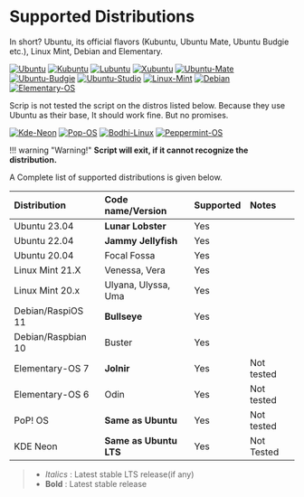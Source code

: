 # Supported Distributions

In short? Ubuntu, its official flavors (Kubuntu, Ubuntu Mate, Ubuntu Budgie etc.), Linux Mint, Debian and Elementary.

[![Ubuntu](https://static.prasadt.com/logo64/ubuntu.png)](https://www.ubuntu.com/desktop)
[![Kubuntu](https://static.prasadt.com/logo64/kubuntu.png)](https://kubuntu.org/)
[![Lubuntu](https://static.prasadt.com/logo64/lubuntu.png)](https://lubuntu.net/)
[![Xubuntu](https://static.prasadt.com/logo64/xubuntu.png)](https://xubuntu.net/)
[![Ubuntu-Mate](https://static.prasadt.com/logo64/ubuntu-mate.png)](https://ubuntu-mate.org/)
[![Ubuntu-Budgie](https://static.prasadt.com/logo64/ubuntu-budgie.png)](https://ubuntubudgie.org/)
[![Ubuntu-Studio](https://static.prasadt.com/logo64/ubuntu-studio.png)](https://ubuntustudio.org/)
[![Linux-Mint](https://static.prasadt.com/logo64/linux-mint.png)](https://www.linuxmint.com/)
[![Debian](https://static.prasadt.com/logo64/debian.png)](https://www.debian.org/)
[![Elementary-OS](https://static.prasadt.com/logo64/elementary-os.png)](https://elementary.io/)

Scrip is not tested the script on the distros listed below. Because they use Ubuntu as their base,
It should work fine. But no promises.

[![Kde-Neon](https://static.prasadt.com/logo64/kde-neon.png)](https://neon.kde.org/)
[![Pop-OS](https://static.prasadt.com/logo64/pop-os.png)](https://system76.com/pop)
[![Bodhi-Linux](https://static.prasadt.com/logo64/bodhi-linux.png)](https://www.bodhilinux.com/)
[![Peppermint-OS](https://static.prasadt.com/logo64/peppermint-os.png)](https://peppermintos.com/)

!!! warning "Warning!"
    **Script will exit, if it cannot recognize the distribution.**

A Complete  list of supported distributions is given below.

| Distribution       | Code name/Version       | Supported | Notes
| :----------------- | :---------------------- | ----------| :------
| Ubuntu 23.04       | **Lunar Lobster**       | Yes       |
| Ubuntu 22.04       | __Jammy Jellyfish__     | Yes       |
| Ubuntu 20.04       | Focal Fossa             | Yes       |
| Linux Mint 21.X    | Venessa, Vera           | Yes       |
| Linux Mint 20.x    | Ulyana, Ulyssa, Uma     | Yes       |
| Debian/RaspiOS 11  | **Bullseye**            | Yes       |
| Debian/Raspbian 10 | Buster                  | Yes       |
| Elementary-OS 7    | **Jolnir**              | Yes       | Not tested
| Elementary-OS 6    | Odin                    | Yes       | Not tested
| PoP! OS            | **Same as Ubuntu**      | Yes       | Not tested
| KDE Neon           | **Same as Ubuntu LTS**  | Yes       | Not Tested

> - _Italics_ : Latest stable LTS release(if any)
> - **Bold** : Latest stable release
